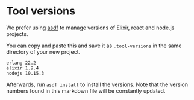 # Tool versions

We prefer using [asdf](https://github.com/asdf-vm/asdf) to manage versions
of Elixir, react and node.js projects.

You can copy and paste this and save it as `.tool-versions` in the same
directory of your new project.


```
erlang 22.2
elixir 1.9.4
nodejs 10.15.3
```

Afterwards, run `asdf install` to install the versions. Note that the version
numbers found in this markdown file will be constantly updated.
